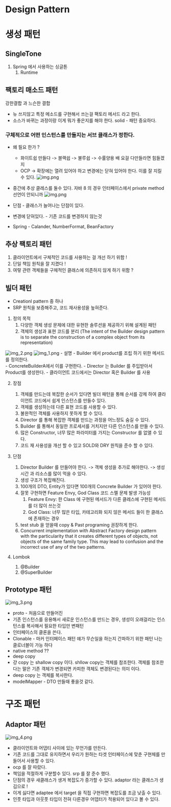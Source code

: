 # Design Pattern

# 생성 패턴
## SingleTone
   1. Spring 에서 사용하는 싱글톤
      1. Runtime

## 팩토리 매소드 패턴
강한결합 과 느슨한 결합
- 뉴 쓰지않고 특정 메소드를 구현해서 쓰는걸 팩토리 메서드 라고 한다.
- 소스가 바뀌는 과정이랑 이게 뭐가 좋은지를 해야 한다.
  solid - 패턴 중요하다.

### 구체적으로 어떤 인스턴스를 만들지는 서브 클래스가 정한다.
- 왜 필요 한가 ?
   - 화이트쉽 만들다 -> 블랙쉽 -> 불루쉽 -> 수률양용 배 요걸 다만들라면 힘들겠지
   - OCP -> 확장에는 열려 있어야 하고 변경에는 닫혀 있어야 한다. 이를 잘 지킬 수 있다. 
     ![img.png](img/img.png)
- 중간에 추상 클레스를 둘수 있다. 자바 8 의 경우 인터페이스에서 private method 선언이 안되니까
![img.png](img.png)

- 단점 - 클래스가 늘어나는 단점이 있다.
- 변경에 닫혀있다. - 기존 코드를 변경하지 않는것 
- Spring - Calander, NumberFormat, BeanFactory

## 추상 팩토리 패턴
1. 클라이언트에서 구체적인 코드를 사용하는 걸 개선 하기 위함 !
2. 단일 책임 원칙을 잘 지켰다 !
3. 여렇 관련 객체들을 구체적인 클래스에 의존하지 않게 하기 위함 ?

## 빌더 패턴 

- Creationl pattern 중 하나 
- SRP 원칙을 보증해주고, 코드 재사용성을 높혀준다.

1. 정의 목적 
   1. 다양한 객체 생성 문제에 대한 유현한 솔루션을 제공하기 위해 설계된 패턴 
   2. 객체의 생성과 표현 코드를 분리 (The intent of the Builder design pattern is to separate the construction of a complex object from its representation)
   
![img_2.png](img_2.png)
    ![img_1.png](img_1.png)
    - 설명 
      - Builder 에서 product를 조립 하기 위한 메서드를 정의한다.  
      - ConcreteBuilderA에서 이를 구현한다. 
      - Director 는 Builder 를 주입받아서 Product를 생성한다.
      - 클라이언트 코드에서는 Director 혹은 Builder 를 사용 

2. 장점
   1. 객체를 만드는데 복잡한 순서가 있다면 빌더 패턴을 통해 순서를 강제 하여 클라이언트 코드에서 쉽게 인스턴스를 만들수 있다.
   2. 객체를 생성하는데 다른 표현 코드를 사용할 수 있다.
   3. 불완적인 객체를 사용하지 못하게 할 수 있다. 
   4. Director 를 통해 복잡한 객체를 만드는 과정을 어느정도 숨길 수 있다.
   5. Builder 를 통해서 동일한 프로세서를 거치지만 다른 인스턴스를 만들 수 있다. 
   6. 많은 Constructor, 너무 많은 파라미터를 가지는 Constructor 를 없앨 수 있다. 
   7. 코드 재 사용성을 개선 할 수 있고 SOLD와 DRY 원칙을 준수 할 수 있다. 
3. 단점 
   1. Director Builder 를 만들어야 한다. -> 객체 생성을 추가로 해야한다. -> 생성시간 과 리소스를 많이 먹을 수 있다.
   2. 생성 구조가 복잡해진다.
   3. 100개의 DTO, Entity가 있다면 100개의 Concrete Builder 가 있어야 한다. 
   4. 잘못 구현하면 Feature Envy, God Class 코드 스멜 문제 발생 가능성
      1. Feature Envy: 한 Class 에 구현된 메서드가 다른 클레스에 구현된 메서드를 더 많이 쓰는것 
      2. God Class: 너무 많은 타입, 카테고리화 되지 않은 메서드 들이 한 클래스에 존재하는 경우 
   5. test stub 을 얻을때 copy & Past programing 권장하게 한다. 
   6. Concurrent implementation with Abstract Factory design pattern with the particularity that it creates different types of objects, not objects of the same family type. This may lead to confusion and the incorrect use of any of the two patterns.
   
4. Lombok
   1. @Builder
   2. @SuperBuilder

## Prototype 패턴

![img_3.png](img_3.png)
- proto - 처음으로 만들어진 
- 기존 인스턴스를 응용해서 새로운 인스턴스를 만드는 경우, 생성이 오래걸리는 인스턴스를 복사해서 필요한 타입만 변패턴 
- 인터페이스의 클론을 쓴다. 
- Clonable - 마커 인터페이스 패턴 얘가 무슨일을 하는지 간파하기 위한 패턴 나는 클로너블이 가능 하다
- native method ?? 
- deep copy
- 걍 copy 는 shallow copy 이다. shllow copy는 객체를 참조한다. 객체를 참조한다는 말은 기존 객체가 변경되면 카피한 객체도 변경된다는 의미 이다. 
- deep copy 는 객체를 복사한다. 
- modelMapper - DTO 만들때 좋을것 같다. 

# 구조 패턴 
## Adaptor 패턴

![img_4.png](img_4.png)

- 클라이언트와 어댑티 사이에 있는 무언가를 만든다. 
- 기존 코드를 그대로 유지하면서 우리가 원하는 타겟 인터페이스에 맞춘 구현체를 만들어서 사용할 수 있다.
- ocp 를 잘 따랐다. 
- 책임을 적절하게 구분할수 있다. srp 를 잘 준수 했다. 
- 단점의 경우 새클래스가 생겨 복잡도가 증가할 수 있다. adaptor 라는 클래스가 생김으로 ! 
- 이게 싫다면 adaptee 에서 target 을 직접 구현하면 복잡도를 조금 낮출 수 있다. 
- 인풋 타입과 아웃풋 타입이 전혀 다른경우 어뎁터가 적용되어 있다고 볼 수 있다. 


